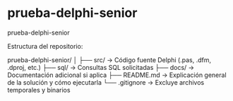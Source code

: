 # prueba-delphi-senior
prueba-delphi-senior

Estructura del repositorio:

prueba-delphi-senior/
│
├── src/                    → Código fuente Delphi (.pas, .dfm, .dproj, etc.)
├── sql/                    → Consultas SQL solicitadas
├── docs/                   → Documentación adicional si aplica
├── README.md               → Explicación general de la solución y cómo ejecutarla
└── .gitignore              → Excluye archivos temporales y binarios


